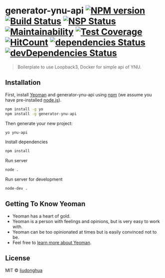 # generator-ynu-api [![NPM version][npm-image]][npm-url] [![Build Status][travis-image]][travis-url] [![NSP Status][nsp-image]][nsp-url] [![Maintainability][codeclimate-maintainability-image]][codeclimate-maintainability-url] [![Test Coverage][codeclimate-test_coverage-image]][codeclimate-test_coverage-url] [![HitCount][hits-image]][hits-url] [![dependencies Status][daviddm-image]][daviddm-url] [![devDependencies Status][daviddm-dev-image]][daviddm-dev-url]
> Boilerplate to use Loopback3, Docker for simple api of YNU.

## Installation

First, install [Yeoman](http://yeoman.io) and generator-ynu-api using [npm](https://www.npmjs.com/) (we assume you have pre-installed [node.js](https://nodejs.org/)).

```bash
npm install -g yo
npm install -g generator-ynu-api
```

Then generate your new project:

```bash
yo ynu-api
```

Install dependencies

```bash
npm install
```

Run server

```bash
node .
```

Run server for development

```bash
node-dev .
```


## Getting To Know Yeoman

 * Yeoman has a heart of gold.
 * Yeoman is a person with feelings and opinions, but is very easy to work with.
 * Yeoman can be too opinionated at times but is easily convinced not to be.
 * Feel free to [learn more about Yeoman](http://yeoman.io/).

## License

MIT © [liudonghua](http://www.liudonghua.com)


[npm-image]: https://badge.fury.io/js/generator-ynu-api.svg
[npm-url]: https://npmjs.org/package/generator-ynu-api
[nsp-image]: https://nodesecurity.io/orgs/ynu/projects/12ef58fe-84cf-4606-acb2-e2299770f102/badge
[nsp-url]: https://nodesecurity.io/orgs/ynu/projects/12ef58fe-84cf-4606-acb2-e2299770f102
[codeclimate-maintainability-image]: https://api.codeclimate.com/v1/badges/99254bf2aa9e6781f2cc/maintainability
[codeclimate-maintainability-url]: https://codeclimate.com/github/ynu/generator-ynu-api/maintainability
[codeclimate-test_coverage-image]:  https://api.codeclimate.com/v1/badges/99254bf2aa9e6781f2cc/test_coverage
[codeclimate-test_coverage-url]: https://codeclimate.com/github/ynu/generator-ynu-api/test_coverage
[hits-image]: http://hits.dwyl.io/ynu/generator-ynu-api.svg
[hits-url]: http://hits.dwyl.io/ynu/generator-ynu-api
[travis-image]: https://travis-ci.org/ynu/generator-ynu-api.svg?branch=master
[travis-url]: https://travis-ci.org/ynu/generator-ynu-api
[daviddm-image]: https://david-dm.org/ynu/generator-ynu-api/status.svg
[daviddm-url]: https://david-dm.org/ynu/generator-ynu-api
[daviddm-dev-image]: https://david-dm.org/ynu/generator-ynu-api/dev-status.svg
[daviddm-dev-url]: https://david-dm.org/ynu/generator-ynu-api?type=dev
